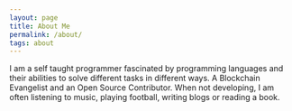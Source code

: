 ```yaml
---
layout: page
title: About Me
permalink: /about/
tags: about
---
```


I am a self taught programmer fascinated by programming languages and their abilities to solve different tasks in different ways. A Blockchain Evangelist and an Open Source Contributor. When not developing, I am often listening to music, playing football, writing blogs or reading a book.

<!-- This blog is using Jekyll theme, created by [John Otander](http://johnotander.com)
([@4lpine](https://twitter.com/4lpine)).  
Theme is using ([MIT](http://opensource.org/licenses/MIT)) license and it is available at [Github repository](https://github.com/johnotander/pixyll). -->

<!-- All contents posted at this site is available under [MIT license](/LICENSE) -->

